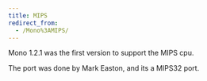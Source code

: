 ```yaml
---
title: MIPS
redirect_from:
  - /Mono%3AMIPS/
---
```


Mono 1.2.1 was the first version to support the MIPS cpu.

The port was done by Mark Easton, and its a MIPS32 port.

